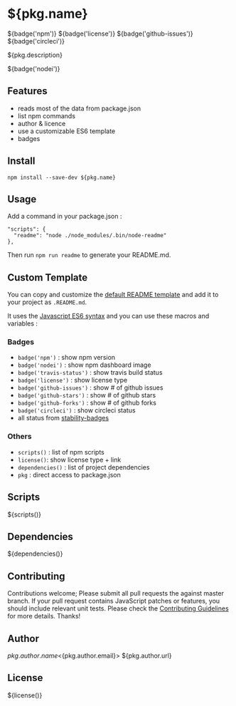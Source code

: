 # ${pkg.name}

${badge('npm')} ${badge('license')} ${badge('github-issues')}  ${badge('circleci')}

${pkg.description}

${badge('nodei')}

## Features

 - reads most of the data from package.json
 - list npm commands
 - author & licence
 - use a customizable ES6 template
 - badges

## Install

`npm install --save-dev ${pkg.name}`

## Usage

Add a command in your package.json :
```
"scripts": {
  "readme": "node ./node_modules/.bin/node-readme"
},
```

Then run `npm run readme` to generate your README.md.

## Custom Template

You can copy and customize the [default README template](./src/.README.md) and add it to your project as `.README.md`.

It uses the [Javascript ES6  syntax](https://developer.mozilla.org/en-US/docs/Web/JavaScript/Reference/template_strings) and you can use these macros and variables :

### Badges

 - `badge('npm')` : show npm version
 - `badge('nodei')` : show npm dashboard image
 - `badge('travis-status')` : show travis build status
 - `badge('license')` : show license type
 - `badge('github-issues')` : show # of github issues
 - `badge('github-stars')` : show # of github stars
 - `badge('github-forks')` : show # of github forks
 - `badge('circleci')` : show circleci status
 - all status from [stability-badges](https://github.com/badges/stability-badges)

### Others
 - `scripts()` : list of npm scripts
 - `license()`: show license type + link
 - `dependencies()` : list of project dependencies
 - `pkg` : direct access to package.json

## Scripts  

${scripts()}

## Dependencies

${dependencies()}

## Contributing

Contributions welcome; Please submit all pull requests the against master branch. If your pull request contains JavaScript patches or features, you should include relevant unit tests. Please check the [Contributing Guidelines](contributng.md) for more details. Thanks!

## Author

${pkg.author.name} <${pkg.author.email}> ${pkg.author.url}

## License

${license()}
